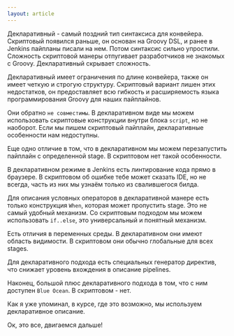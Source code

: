 ```yaml
---
layout: article
---
```

Декларативный - самый поздний тип синтаксиса для конвейера. Скриптовый появился раньше, он основан на Groovy DSL, и ранее в Jenkins пайпланы писали на нем. Потом синтаксис сильно упростили. Сложность скриптовой манеры отпугивает разработчиков не знакомых с Groovy. Декларативный скрывает сложность.

Декларативный имеет ограничения по длине конвейера, также он имеет четкую и строгую структуру. Скриптовый вариант лишен этих недостатков, он предоставляет всю гибкость и расширяемость языка программирования Groovy для наших пайплайнов.

Они обратно `не совместимы`. В декларативном виде мы можем использовать скриптовые конструкции внутри блока `script`, но не наоборот. Если мы пишем скриптовый пайплайн, декларативные особенности нам недоступны.

Еще одно отличие в том, что в декларативном мы можем перезапустить пайплайн с определенной stage. В скриптовом нет такой особенности.

В декларативном режиме в Jenkins есть линтирование кода прямо в браузере. В скриптовом об ошибке тебе может сказать IDE, но не всегда, часть из них мы узнаём только из свалившегося билда.

Для описания условных операторов в декларативной манере есть только конструкция `When`, которая может пропустить stage. Это не самый удобный механизм. Со скриптовым подходом мы можем использовать `if..else`, это универсальный и понятный механизм.

Есть отличия в переменных среды. В декларативном они имеют область видимости. В скриптовом они обычно глобальные для всех stages.

Для декларативного подхода есть специальных генератор директив, что снижает уровень вхождения в описание pipelines.

Наконец, большой плюс декларативного подхода в том, что с ним доступен `Blue Ocean`. В скриптовом - нет.

Как я уже упоминал, в курсе, где это возможно, мы используем декларативное описание.

Ок, это все, двигаемся дальше!
